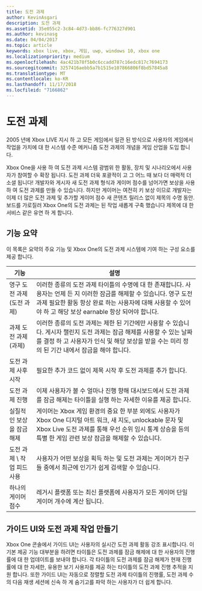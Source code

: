```yaml
---
title: 도전 과제
author: KevinAsgari
description: 도전 과제
ms.assetid: 35e055c2-3c84-4d73-bb86-fc776327d901
ms.author: kevinasg
ms.date: 04/04/2017
ms.topic: article
keywords: xbox live, xbox, 게임, uwp, windows 10, xbox one
ms.localizationpriority: medium
ms.openlocfilehash: 4ac421b78f5b0c6ccadd787c16edc817c7694173
ms.sourcegitcommit: 3257416aebb5a7b1515e107866806f8bd57845a8
ms.translationtype: MT
ms.contentlocale: ko-KR
ms.lasthandoff: 11/17/2018
ms.locfileid: "7166862"
---
```

# <a name="achievements"></a>도전 과제

2005 년에 Xbox LIVE 지시 하 고 모든 게임에서 일관 된 방식으로 사용자의 게임에서 작업을 가치에 대 한 시스템 수준 메커니즘 도전 과제의 개념을 게임 산업을 도입 합니다.

Xbox One을 사용 하 여 도전 과제 시스템 광범위 한 활동, 장치 및 시나리오에서 사용자가 참여할 수 확장 됩니다. 도전 과제 더욱 포괄적이 고 그 어느 때 보다 더 매력적 더 소셜 됩니다! 개발자와 게시자 새 도전 과제 형식과 게이머 점수를 넘어가면 보상을 사용 하 여 도전 과제를 만들 수 있습니다. 하지만 게이머는 여전히 키 보상 이므로 개발자는 이제 더 많은 도전 과제 및 추가할 게이머 점수 새 콘텐츠 릴리스 없이 제목의 수명 동안. 보드를 가로질러 Xbox One의 도전 과제는 된 작업 새롭게 구축 했습니다 제목에 대 한 서비스 같은 유연 하 게 합니다.

## <a name="feature-summary"></a>기능 요약 ##
이 목록은 요약의 주요 기능 및 Xbox One의 도전 과제 시스템에 기여 하는 구성 요소를 제공 합니다.

기능 | 설명
--- | ---
영구 도전 과제 (도전 과제) | 이러한 종류의 도전 과제 타이틀의 수명에 대 한 존재합니다. 사용자는 언제 든 지 이러한 잠금를 해제할 수 있습니다. 영구 도전 과제 필요한 활동 항상 완료 하는 사용자에 대해 사용할 수 있어야 하 고 해당 보상 earnable 항상 되어야 합니다.
과제 도전 과제 (과제) | 이러한 종류의 도전 과제는 제한 된 기간에만 사용할 수 있습니다. 게시자 챌린지 도전 과제는 잠금 해제를 사용할 수 있는 날짜를 결정 하 고 사용자가 인식 및 해당 보상을 받을 수는 미리 정의 된 기간 내에서 잠금을 해야 합니다.
도전 과제 사후 시작 | 필요한 추가 코드 없이 제목 시작 후 도전 과제를 추가 합니다.
도전 과제 진행 | 이제 사용자가 볼 수 얼마나 진행 향해 대시보드에서 도전 과제를 잠금 해제는 타이틀을 실행 하는 자세한 이유를 제공 합니다.
실질적인 보상을 잠금 해제 | 게이머는 Xbox 게임 환경의 중요 한 부분 외에도 사용자가 Xbox One 디지털 아트 워크, 새 지도, unlockable 문자 및 Xbox Live 도전 과제를 통해 우선 순위 임시 통계 상승을 등의 특별 한 게임 관련 보상 잠금을 해제할 수 있습니다.
도전 과제 \ 작업 피드 사용 | 사용자가 어떤 보상을 획득 하는 및 도전 과제는 게이머가 친구 들 중에서 최근에 인기가 쉽게 검색할 수 있습니다.
하나의 게이머 점수 | 레거시 플랫폼 또는 최신 플랫폼에 사용자가 모든 게이머 단일 게이머 개수에 계산 됩니다.

## <a name="making-achievements-work-well-with-the-guide-ui"></a>가이드 UI와 도전 과제 작업 만들기 ##
Xbox One 콘솔에서 가이드 UI는 사용자의 실시간 도전 과제 활동 강조 표시합니다. 이 기본 제공 기능 대부분을 하려면 타이틀은 도전 과제를 잠금 해제에 대 한 사용자의 진행률에 대 한 업데이트를 보내야 합니다. 각 타이틀의 도전 과제를 잠금 해제가 현재 진행률에 대 한 자세한, 유용한 보기 사용자를 제공 하는 타이틀의 도전 과제 진행 추적을 지원 합니다. 또한 가이드 UI는 자동으로 정렬할 도전 과제 타이틀의 진행률, 도전 과제 수의 다음 재생 세션에 신속 하 게 숨기고를 파악 하는 사용자가 더 쉽게 합니다.
